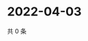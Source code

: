 # 2022-04-03

共 0 条

<!-- BEGIN WEIBO -->
<!-- 最后更新时间 Sun Apr 03 2022 16:14:46 GMT+0800 (China Standard Time) -->

<!-- END WEIBO -->
